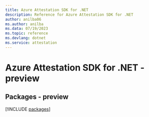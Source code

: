 ```yaml
---
title: Azure Attestation SDK for .NET
description: Reference for Azure Attestation SDK for .NET
author: anilba06
ms.author: anilba
ms.data: 07/19/2023
ms.topic: reference
ms.devlang: dotnet
ms.service: attestation
---
```

# Azure Attestation SDK for .NET - preview
## Packages - preview
[!INCLUDE [packages](attestation-index.md)]